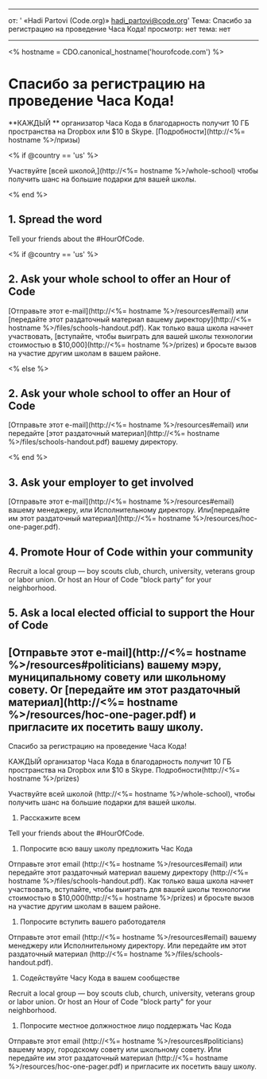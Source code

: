 * * *

от: ' «Hadi Partovi (Code.org)» [&#104;&#x61;&#x64;&#105;&#x5f;&#112;&#x61;&#x72;&#116;&#x6f;&#118;&#x69;&#x40;&#99;&#x6f;&#100;&#x65;&#x2e;&#111;&#x72;&#103;](&#109;&#x61;&#105;&#x6c;&#x74;&#111;&#x3a;&#104;&#x61;&#x64;&#105;&#x5f;&#112;&#x61;&#x72;&#116;&#x6f;&#118;&#x69;&#x40;&#99;&#x6f;&#100;&#x65;&#x2e;&#111;&#x72;&#103;)' Тема: Спасибо за регистрацию на проведение Часа Кода! просмотр: нет тема: нет

* * *

<% hostname = CDO.canonical_hostname('hourofcode.com') %>

# Спасибо за регистрацию на проведение Часа Кода!

**КАЖДЫЙ ** организатор Часа Кода в благодарность получит 10 ГБ пространства на Dropbox или $10 в Skype. [Подробности](http://<%= hostname %>/призы)

<% if @country == 'us' %>

Участвуйте [всей школой,](http://<%= hostname %>/whole-school) чтобы получить шанс на большие подарки для вашей школы.

<% end %>

## 1. Spread the word

Tell your friends about the #HourOfCode.

<% if @country == 'us' %>

## 2. Ask your whole school to offer an Hour of Code

[Отправьте этот e-mail](http://<%= hostname %>/resources#email) или [передайте этот раздаточный материал вашему директору](http://<%= hostname %>/files/schools-handout.pdf). Как только ваша школа начнет участвовать, [вступайте, чтобы выиграть для вашей школы технологии стоимостью в $10,000](http://<%= hostname %>/prizes) и бросьте вызов на участие другим школам в вашем районе.

<% else %>

## 2. Ask your whole school to offer an Hour of Code

[Отправьте этот e-mail](http://<%= hostname %>/resources#email) или передайте [этот раздаточный материал](http://<%= hostname %>/files/schools-handout.pdf) вашему директору.

<% end %>

## 3. Ask your employer to get involved

[Отправьте этот e-mail](http://<%= hostname %>/resources#email) вашему менеджеру, или Исполнительному директору. Или[передайте им этот раздаточный материал](http://<%= hostname %>/resources/hoc-one-pager.pdf).

## 4. Promote Hour of Code within your community

Recruit a local group — boy scouts club, church, university, veterans group or labor union. Or host an Hour of Code "block party" for your neighborhood.

## 5. Ask a local elected official to support the Hour of Code

## [Отправьте этот e-mail](http://<%= hostname %>/resources#politicians) вашему мэру, муниципальному совету или школьному совету. Or [передайте им этот раздаточный материал](http://<%= hostname %>/resources/hoc-one-pager.pdf) и пригласите их посетить вашу школу.

Спасибо за регистрацию на проведение Часа Кода!

КАЖДЫЙ организатор Часа Кода в благодарность получит 10 ГБ пространства на Dropbox или $10 в Skype. Подробности(http://<%= hostname %>/prizes)

Участвуйте всей школой (http://<%= hostname %>/whole-school), чтобы получить шанс на большие подарки для вашей школы.

  1. Расскажите всем

Tell your friends about the #HourOfCode.

  1. Попросите всю вашу школу предложить Час Кода

Отправьте этот email (http://<%= hostname %>/resources#email) или передайте этот раздаточный материал вашему директору (http://<%= hostname %>/files/schools-handout.pdf). Как только ваша школа начнет участвовать, вступайте, чтобы выиграть для вашей школы технологии стоимостью в $10,000(http://<%= hostname %>/prizes) и бросьте вызов на участие другим школам в вашем районе.

  1. Попросите вступить вашего работодателя

Отправьте этот email (http://<%= hostname %>/resources#email) вашему менеджеру или Исполнительному директору. Или передайте им этот раздаточный материал (http://<%= hostname %>/files/schools-handout.pdf).

  1. Содействуйте Часу Кода в вашем сообществе

Recruit a local group — boy scouts club, church, university, veterans group or labor union. Or host an Hour of Code "block party" for your neighborhood.

  1. Попросите местное должностное лицо поддержать Час Кода

Отправьте этот email (http://<%= hostname %>/resources#politicians) вашему мэру, городскому совету или школьному совету. Или передайте им этот раздаточный материал (http://<%= hostname %>/resources/hoc-one-pager.pdf) и пригласите их посетить вашу школу.